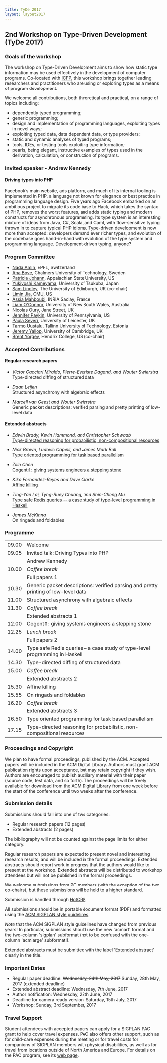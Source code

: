 ```yaml
---
title: TyDe 2017
layout: layout2017
---
```


## 2nd Workshop on Type-Driven Development (TyDe 2017)

### Goals of the workshop

The workshop on Type-Driven Development aims to show how static type
information may be used effectively in the development of computer
programs. Co-located with [ICFP](http://icfp17.sigplan.org/), this
workshop brings together leading researchers and practitioners who
are using or exploring types as a means of program development.

We welcome all contributions, both theoretical and practical, on a
range of topics including:

  * dependently typed programming;
  * generic programming;
  * design and implementation of programming languages, exploiting
    types in novel ways;
  * exploiting typed data, data dependent data, or type providers;
  * static and dynamic analyses of typed programs;
  * tools, IDEs, or testing tools exploiting type information;
  * pearls, being elegant, instructive examples of types used in the
    derivation, calculation, or construction of programs.

### Invited speaker - Andrew Kennedy

#### Driving types into PHP

Facebook’s main website, ads platform, and much of its internal tooling is implemented in PHP, a language not known for elegance or best practice in programming language design. Five years ago Facebook embarked on an ambitious project to migrate its code base to Hack, which takes the syntax of PHP, removes the worst features, and adds static typing and modern constructs for asynchronous programming.  Its type system is an interesting mixture of ideas from Java, C#, Scala, and Caml, with flow-sensitive typing thrown in to capture typical PHP idioms. Type-driven development is now more than accepted: developers demand ever richer types, and evolution of the codebase goes hand-in-hand with evolution of the type system and programming language. Development-driven typing, anyone?

### Program Committee

* [Nada Amin](http://namin.net/), EPFL, Switzerland
* [Ana Bove](http://www.cse.chalmers.se/~bove/), Chalmers University of Technology, Sweden
* [Patricia Johann](http://cs.appstate.edu/~johannp/), Appalachian State University, US
* [Yukiyoshi Kameyama](http://logic.cs.tsukuba.ac.jp/~kam/), University of Tsukuba, Japan
* [Sam Lindley](http://homepages.inf.ed.ac.uk/slindley/), The University of Edinburgh, UK (co-chair)
* [Limin Jia](https://www.andrew.cmu.edu/user/liminjia/), CMU, US
* [Assia Mahboubi](http://specfun.inria.fr/mahboubi/), INRIA Saclay, France
* [Liam O'Connor](http://liamoc.net/), University of New South Wales, Australia
* Nicolas Oury, Jane Street, UK
* [Jennifer Paykin](http://www.cis.upenn.edu/~jpaykin/), University of Pennsylvania, US
* [Paula Severi](http://www.cs.le.ac.uk/people/ps56/), University of Leicester, UK
* [Tarmo Uustalu](http://www.ioc.ee/~tarmo/), Tallinn University of Technology, Estonia
* [Jeremy Yallop](http://www.cl.cam.ac.uk/~jdy22/), University of Cambridge, UK
* [Brent Yorgey](http://ozark.hendrix.edu/~yorgey), Hendrix College, US (co-chair)

### Accepted Contributions

#### Regular research papers
* *Victor Cacciari Miraldo, Pierre-Evariste Dagand, and Wouter Swierstra*<br/>
  Type-directed diffing of structured data<br/>

* *Daan Leijen*<br/>
  Structured asynchrony with algebraic effects<br/>

* *Marcell van Geest and Wouter Swierstra*<br/>
  Generic packet descriptions: verified parsing and pretty printing of low-level data<br/>

#### Extended abstracts

* *Edwin Brady, Kevin Hammond, and Christopher Schwaab*<br/>
  [Type-directed reasoning for probabilistic, non-compositional resources](abstracts/2017/tyde-2017-probts.pdf)<br/>

* *Nick Brown, Ludovic Capelli, and James Mark Bull*<br/>
  [Type oriented programming for task based parallelism](abstracts/2017/task-based-parallelism.pdf)<br/>

* *Zilin Chen*<br/>
  [Cogent⇑: giving systems engineers a stepping stone](abstracts/2017/Cogent.pdf)<br/>

* *Kiko Fernandez-Reyes and Dave Clarke*<br/>
  [Affine killing](abstracts/2017/AffineKilling.pdf)<br/>

* *Ting-Yan Lai, Tyng-Ruey Chuang, and Shin-Cheng Mu*<br/>
  [Type safe Redis queries -- a case study of type-level programming in Haskell](https://arxiv.org/abs/1708.09158)<br/>

* *James McKinna*<br/>
  On ringads and foldables<br/>

### Programme

|       |                                                                                                      |
|-------|------------------------------------------------------------------------------------------------------|
| 09.00 | Welcome                                                                                              |
| 09.05 | Invited talk: Driving Types into PHP                                                                 |
|       | Andrew Kennedy                                                                                       |
| 10.00 | *Coffee break*                                                                                       |
|       | Full papers 1                                                                                        |
| 10.30 | Generic packet descriptions: verified parsing and pretty printing of low-level data                  |
| 11.00 | Structured asynchrony with algebraic effects                                                         |
| 11.30 | *Coffee break*                                                                                       |
|       | Extended abstracts 1                                                                                 |
| 12.00 | Cogent⇑: giving systems engineers a stepping stone                                                   |
| 12.25 | *Lunch break*                                                                                        |
|       | Full papers 2                                                                                        |
| 14.00 | Type safe Redis queries – a case study of type-level programming in Haskell                          |
| 14.30 | Type-directed diffing of structured data                                                             |
| 15.00 | *Coffee break*                                                                                       |
|       | Extended abstracts 2                                                                                 |
| 15.30 | Affine killing                                                                                       |
| 15.55 | On ringads and foldables                                                                             |
| 16.20 | *Coffee break*                                                                                       |
|       | Extended abstracts 3                                                                                 |
| 16.50 | Type oriented programming for task based parallelism                                                 |
| 17.15 | Type-directed reasoning for probabilistic, non-compositional resources                               |


### Proceedings and Copyright

We plan to have formal proceedings, published by the ACM. Accepted
papers will be included in the ACM Digital Library. Authors must grant
ACM publication rights upon acceptance, but may retain copyright if they
wish. Authors are encouraged to publish auxiliary material with their
paper (source code, test data, and so forth). The proceedings will be
freely available for download from the ACM Digital Library from one week
before the start of the conference until two weeks after the conference.

### Submission details

Submissions should fall into one of two categories:

  * Regular research papers (12 pages)
  * Extended abstracts (2 pages)

The bibliography will not be counted against the page limits for
either category.

Regular research papers are expected to present novel and interesting
research results, and will be included in the formal
proceedings. Extended abstracts should report work in progress that
the authors would like to present at the workshop. Extended abstracts
will be distributed to workshop attendees but will not be published in
the formal proceedings.

We welcome submissions from PC members (with the exception of the two
co-chairs), but these submissions will be held to a higher standard.

Submission is handled through [HotCRP](https://icfp-tyde17.hotcrp.com/).

All submissions should be in portable document format (PDF) and
formatted using the [ACM SIGPLAN style guidelines](http://www.sigplan.org/Resources/Author/).

*Note* that the ACM SIGPLAN style guidelines have changed from
previous years!  In particular, submissions should use the new
'acmart' format and the two-column 'sigplan' subformat (not to be
confused with the one-column 'acmlarge' subformat!).

Extended abstracts must be submitted with the label 'Extended
abstract' clearly in the title.

### Important Dates

  * Regular paper deadline: ~~Wednesday, 24th May, 2017~~ Sunday, 28th May, 2017 (extended deadline)
  * Extended abstract deadline: Wednesday, 7th June, 2017
  * Author notification: Wednesday, 28th June, 2017
  * Deadline for camera ready version: Saturday, 15th July, 2017
  * Workshop: Sunday, 3rd September, 2017

### Travel Support

Student attendees with accepted papers can apply for a SIGPLAN PAC grant
to help cover travel expenses. PAC also offers other support, such as
for child-care expenses during the meeting or for travel costs for
companions of SIGPLAN members with physical disabilities, as well as for
travel from locations outside of North America and Europe. For details
on the PAC program, see its [web page](http://www.sigplan.org/PAC/).
